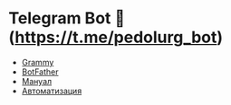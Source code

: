 # Telegram Bot 🐔 (<https://t.me/pedolurg_bot>)

* [Grammy](https://grammy.dev/ru)
* [BotFather](https://t.me/BotFather)
* [Мануал](https://selectel.ru/blog/tutorials/interview-bot/)
* [Автоматизация](https://selectel.ru/blog/tutorials/github-actions/)
